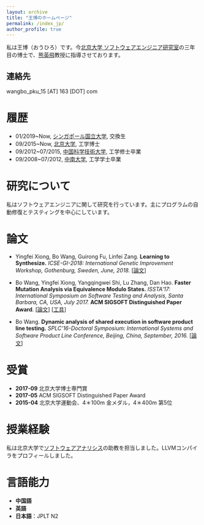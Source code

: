 ```yaml
---
layout: archive
title: "王博のホームページ"
permalink: /index_jp/
author_profile: true
---
```


私は王博（おうひろ）です。今[北京大学	ソフトウェアエンジニア研究室](http://www.sei.pku.edu.cn/)の三年目の博士で、[熊英飛](http://sei.pku.edu.cn/~xiongyf04/)教授に指導させております。

## 連絡先
wangbo_pku_15 [AT] 163 [DOT] com

# 履歴
* 01/2019~Now, [シンガポール国立大学](http://nus.edu.sg/), 交換生
* 09/2015~Now, [北京大学](http://english.pku.edu.cn/), 工学博士
* 09/2012~07/2015, [中国科学技術大学](http://en.ustc.edu.cn/), 工学修士卒業
* 09/2008~07/2012, [中南大学](http://en.csu.edu.cn/), 工学学士卒業

# 研究について
私はソフトウェアエンジニアに関して研究を行っています。主にプログラムの自動修復とテスティングを中心にしています。

# 論文
* Yingfei Xiong, Bo Wang, Guirong Fu, Linfei Zang. **Learning to Synthesize.** *ICSE-GI-2018: International Genetic Improvement Workshop, Gothenburg, Sweden, June, 2018.* [[論文](/files/GI18.pdf)]

* Bo Wang, Yingfei Xiong, Yangqingwei Shi, Lu Zhang, Dan Hao. **Faster Mutation Analysis via Equivalence Modulo States.** *ISSTA'17: International Symposium on Software Testing and Analysis, Santa Barbara, CA, USA, July 2017.* **ACM SIGSOFT Distinguished Paper Award**. [[論文](/files/ISSTA17.pdf)] [[工具](https://github.com/wangbo15/accmut)]

* Bo Wang. **Dynamic analysis of shared execution in software product line testing.** *SPLC'16-Doctoral Symposium: International Systems and Software Product Line Conference, Beijing, China, September, 2016.* [[論文](/files/SPLC16.pdf)]

# 受賞
* **2017-09** 北京大学博士専門賞
* **2017-05** ACM SIGSOFT Distinguished Paper Award
* **2015-04** 北京大学運動会、4＊100m 金メダル，4＊400m 第5位


# 授業経験
私は北京大学で[ソフトウェアアナリシス](http://sei.pku.edu.cn/~xiongyf04/SA/2017/main.htm)の助教を担当しました。LLVMコンパイラをプロフィールしました。


# 言語能力
* **中国語**
* **英語**
* **日本語**：JPLT N2

